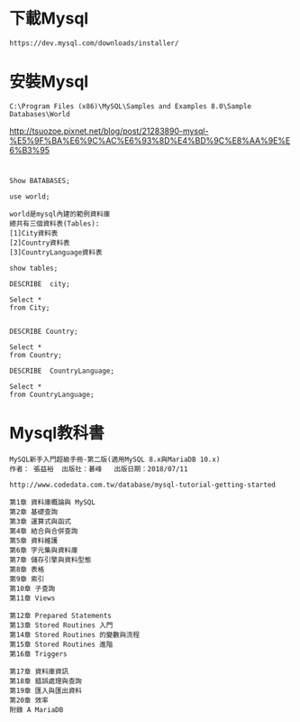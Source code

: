 # 下載Mysql
```
https://dev.mysql.com/downloads/installer/
```


# 安裝Mysql
```
C:\Program Files (x86)\MySQL\Samples and Examples 8.0\Sample Databases\World
```


http://tsuozoe.pixnet.net/blog/post/21283890-mysql-%E5%9F%BA%E6%9C%AC%E6%93%8D%E4%BD%9C%E8%AA%9E%E6%B3%95


#
```
Show BATABASES;

use world;

world是mysql內建的範例資料庫
總共有三個資料表(Tables):
[1]City資料表
[2]Country資料表
[3]CountryLanguage資料表

show tables;

DESCRIBE  city;

Select * 
from City;


DESCRIBE Country;

Select * 
from Country;

DESCRIBE  CountryLanguage;

Select * 
from CountryLanguage;
```


# Mysql教科書



```
MySQL新手入門超級手冊-第二版(適用MySQL 8.x與MariaDB 10.x)
作者： 張益裕  出版社：碁峰   出版日期：2018/07/11

http://www.codedata.com.tw/database/mysql-tutorial-getting-started

第1章 資料庫概論與 MySQL
第2章 基礎查詢
第3章 運算式與函式
第4章 結合與合併查詢
第5章 資料維護
第6章 字元集與資料庫
第7章 儲存引擎與資料型態
第8章 表格
第9章 索引
第10章 子查詢
第11章 Views

第12章 Prepared Statements
第13章 Stored Routines 入門
第14章 Stored Routines 的變數與流程
第15章 Stored Routines 進階
第16章 Triggers

第17章 資料庫資訊
第18章 錯誤處理與查詢
第19章 匯入與匯出資料
第20章 效率
附錄 A MariaDB
```
